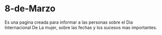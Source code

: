 # 8-de-Marzo
Es una pagina creada para informar a las personas sobre el Dia Internacional De La mujer, sobre las fechas y los sucesos mas importantes.
